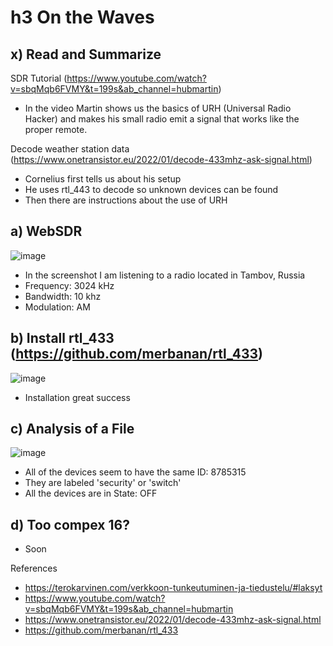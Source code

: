 # h3 On the Waves
## x) Read and Summarize

SDR Tutorial (https://www.youtube.com/watch?v=sbqMqb6FVMY&t=199s&ab_channel=hubmartin)
  - In the video Martin shows us the basics of URH (Universal Radio Hacker) and makes his small radio emit a signal that works like the proper remote.

Decode weather station data (https://www.onetransistor.eu/2022/01/decode-433mhz-ask-signal.html)
  - Cornelius first tells us about his setup
  - He uses rtl_443 to decode so unknown devices can be found
  - Then there are instructions about the use of URH

## a) WebSDR

![image](https://github.com/user-attachments/assets/8778f878-0aac-4250-b09b-0a8cdc798570)

- In the screenshot I am listening to a radio located in Tambov, Russia
- Frequency: 3024 kHz
- Bandwidth: 10 khz
- Modulation: AM

## b) Install rtl_433 (https://github.com/merbanan/rtl_433)

![image](https://github.com/user-attachments/assets/39f8cc14-7198-490f-b63d-ec4623dea040)

- Installation great success

## c) Analysis of a File

![image](https://github.com/user-attachments/assets/f4203e01-7c5e-4778-b2de-22d7b706392c)

- All of the devices seem to have the same ID: 8785315
- They are labeled 'security' or 'switch'
- All the devices are in State: OFF

## d) Too compex 16?

- Soon




References
- https://terokarvinen.com/verkkoon-tunkeutuminen-ja-tiedustelu/#laksyt
- https://www.youtube.com/watch?v=sbqMqb6FVMY&t=199s&ab_channel=hubmartin
- https://www.onetransistor.eu/2022/01/decode-433mhz-ask-signal.html
- https://github.com/merbanan/rtl_433
